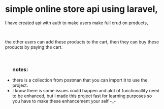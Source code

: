 <h1> simple online store api using laravel, </h1>
<p>I have created api with auth to make users make full crud on products,</p> <br>
<p>the other users can add these products to the cart, then they can buy these products by paying the cart.</p><br>

<ul>
<h3>notes:</h3>
<li>there is a collection from postman that you can import it to use the project.</li>
<li>I know there is some issues could happen and alot of functionallity need to be enhanced, but i made this project fast for learning purposes so you have to make these enhancement your self -_-</li>
</ul>
